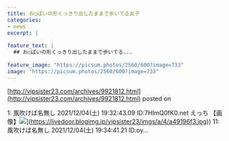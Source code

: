 ```yaml
---
title: お○ぱいの形くっきり出したままで歩いてる女子
categories:
- news
excerpt: |
  
feature_text: |
  ## お○ぱいの形くっきり出したままで歩いてる...
  
feature_image: "https://picsum.photos/2560/600?image=733"
image: "https://picsum.photos/2560/600?image=733"
---
```


[http://vipsister23.com/archives/9921812.html](http://vipsister23.com/archives/9921812.html)
posted on 

<!--more-->

1: 風吹けば名無し 2021/12/04(土) 19:32:43.09 ID:7HlmQ0fK0.net えっち 【画像】![](https://livedoor.blogimg.jp/vipsister23/imgs/b/f/bf618da4.jpg[https://livedoor.blogimg.jp/vipsister23/imgs/a/4/a49196f3.jpg)](https://livedoor.blogimg.jp/vipsister23/imgs/a/4/a49196f3.jpg)) 11: 風吹けば名無し 2021/12/04(土) 19:34:41.21 ID:oy...
